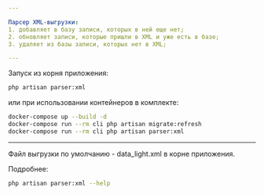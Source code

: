 ```yaml
---

Парсер XML-выгрузки:
1. добавляет в базу записи, которых в ней еще нет;
2. обновляет записи, которые пришли в XML и уже есть в базе;
3. удаляет из базы записи, которых нет в XML;

---
```


Запуск из корня приложения:
```bash
php artisan parser:xml
```
или при использовании контейнеров в комплекте:
```bash
docker-compose up --build -d
docker-compose run --rm cli php artisan migrate:refresh
docker-compose run --rm cli php artisan parser:xml
```
---

Файл выгрузки по умолчанию - data_light.xml в корне приложения.

Подробнее:
```bash
php artisan parser:xml --help
```
